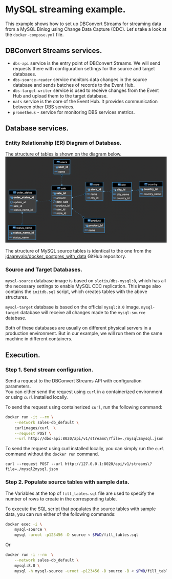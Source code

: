 # MySQL streaming example.

This example shows how to set up DBConvert Streams for streaming data from a MySQL Binlog using Change Data Capture (CDC).
Let's take a look at the `docker-compose.yml` file.

## DBConvert Streams services.

- `dbs-api` service is the entry point of DBConvert Streams. We will send requests there with configuration settings for the source and target databases.
- `dbs-source-reader` service monitors data changes in the source database and sends batches of records to the Event Hub.
- `dbs-target-writer` service is used to receive changes from the Event Hub and upload them to the target database.
- `nats` service is the core of the Event Hub. It provides communication between other DBS services.
- `prometheus` - service for monitoring DBS services metrics.

## Database services.

### Entity Relationship (ER) Diagram of Database.

The structure of tables is shown on the diagram below.
![ER Diagram of DB](../../img/sales-db-erd.png)

The structure of MySQL source tables is identical to the one from the
[jdaarevalo/docker_postgres_with_data](https://github.com/jdaarevalo/docker_postgres_with_data) GitHub repository.

### Source and Target Databases.

`mysql-source` database image is based on `slotix/dbs-mysql:8`, which has all the necessary settings to enable MySQL CDC replication. This image also contains the `initdb.sql` script, which creates tables with the above structures.

`mysql-target` database is based on the official `mysql:8.0` image. `mysql-target` database will receive all changes made to the `mysql-source` database.

Both of these databases are usually on different physical servers in a production environment. But in our example, we will run them on the same machine in different containers.

## Execution.

### Step 1. Send stream configuration.

Send a request to the DBConvert Streams API with configuration parameters.  
You can either send the request using `curl` in a containerized environment or using `curl` installed locally.

To send the request using containerized `curl`, run the following command:

```bash
docker run -it --rm \
    --network sales-db_default \
    curlimages/curl  \
    --request POST \
    --url http://dbs-api:8020/api/v1/streams\?file=./mysql2mysql.json
```

To send the request using curl installed locally, you can simply run the `curl` command without the `docker run` command.

```
curl --request POST --url http://127.0.0.1:8020/api/v1/streams\?file=./mysql2mysql.json
```

### Step 2. Populate source tables with sample data.

The Variables at the top of `fill_tables.sql` file are used to specify the number of rows to create in the corresponding table.


To execute the SQL script that populates the source tables with sample data, you can run either of the following commands:

```bash
docker exec -i \
    mysql-source \
    mysql -uroot -p123456 -D source < $PWD/fill_tables.sql
```

Or

```bash
docker run -i --rm  \
    --network sales-db_default \
    mysql:8.0 \
    mysql -h mysql-source -uroot -p123456 -D source -B < $PWD/fill_tables.sql
```
